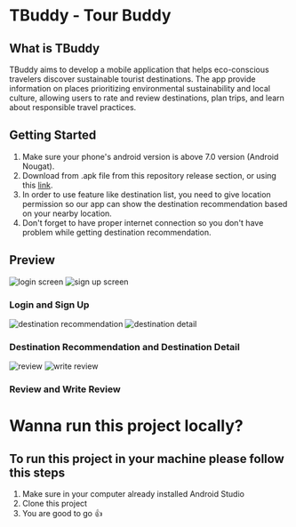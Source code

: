 # TBuddy - Tour Buddy

## What is TBuddy

TBuddy aims to develop a mobile application that helps eco-conscious travelers discover sustainable tourist destinations. The app provide information on places prioritizing environmental sustainability and local culture, allowing users to rate and review destinations, plan trips, and learn about responsible travel practices.

## Getting Started

1. Make sure your phone's android version is above 7.0 version (Android Nougat).
2. Download from .apk file from this repository release section, or using this [link](https://github.com/DanishAlifArsan/TourBuddy/releases/tag/v1.0).
3. In order to use feature like destination list, you need to give location permission so our app can show the destination recommendation based on your nearby location.
4. Don't forget to have proper internet connection so you don't have problem while getting destination recommendation.

## Preview 

![login screen](https://github.com/DanishAlifArsan/Screenshot/blob/main/TBuddy/login.jpg) ![sign up screen](https://github.com/DanishAlifArsan/Screenshot/blob/main/TBuddy/sign%20up.jpg)

### Login and Sign Up

![destination recommendation](https://github.com/DanishAlifArsan/Screenshot/blob/main/TBuddy/destination%20recommendation.jpg) ![destination detail](https://github.com/DanishAlifArsan/Screenshot/blob/main/TBuddy/detail.jpg)

### Destination Recommendation and Destination Detail

![review](https://github.com/DanishAlifArsan/Screenshot/blob/main/TBuddy/review.jpg) ![write review](https://github.com/DanishAlifArsan/Screenshot/blob/main/TBuddy/write%20review.jpg)

### Review and Write Review

# Wanna run this project locally?

## To run this project in your machine please follow this steps

1. Make sure in your computer already installed Android Studio
2. Clone this project
3. You are good to go 👍
